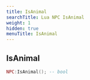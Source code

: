 ```yaml
---
title: IsAnimal
searchTitle: Lua NPC IsAnimal
weight: 1
hidden: true
menuTitle: IsAnimal
---
```

## IsAnimal
```lua
NPC:IsAnimal(); -- bool
```